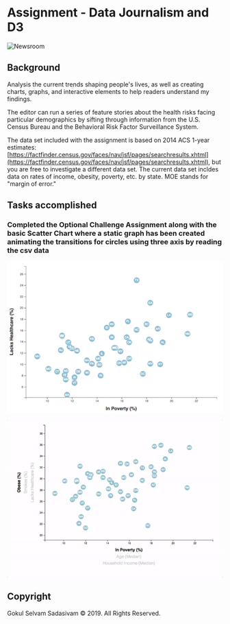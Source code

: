 # Assignment - Data Journalism and D3

![Newsroom](https://media.giphy.com/media/v2xIous7mnEYg/giphy.gif)

## Background

Analysis the current trends shaping people's lives, as well as creating charts, graphs, and interactive elements to help readers understand my findings.

The editor can run a series of feature stories about the health risks facing particular demographics by sifting through information from the U.S. Census Bureau and the Behavioral Risk Factor Surveillance System.

The data set included with the assignment is based on 2014 ACS 1-year estimates: [https://factfinder.census.gov/faces/nav/jsf/pages/searchresults.xhtml](https://factfinder.census.gov/faces/nav/jsf/pages/searchresults.xhtml), but you are free to investigate a different data set. The current data set incldes data on rates of income, obesity, poverty, etc. by state. MOE stands for "margin of error."

## Tasks accomplished

### Completed the Optional Challenge Assignment along with the basic Scatter Chart where a static graph has been created animating the transitions for circles using three axis by reading the csv data

![4-scatter](Images/4-scatter.jpg)

![7-animated-scatter](Images/7-animated-scatter.gif)

## Copyright

Gokul Selvam Sadasivam © 2019. All Rights Reserved.